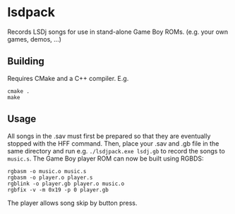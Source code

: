 # lsdpack

Records LSDj songs for use in stand-alone Game Boy ROMs. (e.g. your own games, demos, ...)

## Building

Requires CMake and a C++ compiler. E.g.

    cmake .
    make

## Usage

All songs in the .sav must first be prepared so that they are eventually stopped with the HFF command. Then, place your .sav and .gb file in the same directory and run e.g. `./lsdjpack.exe lsdj.gb` to record the songs to `music.s`. The Game Boy player ROM can now be built using RGBDS:

    rgbasm -o music.o music.s
    rgbasm -o player.o player.s
    rgblink -o player.gb player.o music.o
    rgbfix -v -m 0x19 -p 0 player.gb

The player allows song skip by button press.
